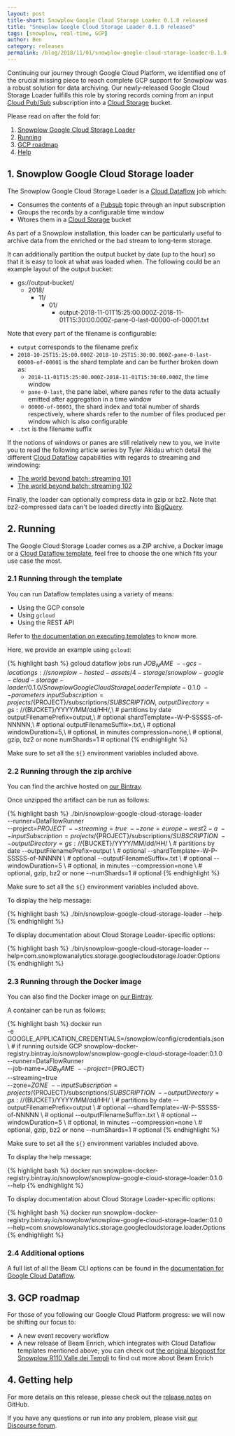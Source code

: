 ```yaml
---
layout: post
title-short: Snowplow Google Cloud Storage Loader 0.1.0 released
title: "Snowplow Google Cloud Storage Loader 0.1.0 released"
tags: [snowplow, real-time, GCP]
author: Ben
category: releases
permalink: /blog/2018/11/01/snowplow-google-cloud-storage-loader-0.1.0-released/
---
```


Continuing our journey through Google Cloud Platform, we identified one of the crucial missing
piece to reach complete GCP support for Snowplow was a robust solution for data archiving. Our newly-released Google Cloud
Storage Loader fulfills this role by storing records coming from an input [Cloud Pub/Sub][pubsub]
subscription into a [Cloud Storage][storage] bucket.

Please read on after the fold for:

1. [Snowplow Google Cloud Storage Loader](#csl)
2. [Running](#running)
3. [GCP roadmap](#roadmap)
4. [Help](#help)

<!--more-->

<h2 id="csl">1. Snowplow Google Cloud Storage loader</h2>

The Snowplow Google Cloud Storage Loader is a [Cloud Dataflow][dataflow] job which:

* Consumes the contents of a [Pubsub][pubsub] topic through an input subscription
* Groups the records by a configurable time window
* Wtores them in a [Cloud Storage][storage] bucket

As part of a Snowplow installation, this loader can be particularly useful to archive data from the enriched
or the bad stream to long-term storage.

It can additionally partition the output bucket by date (up to the hour) so that it is easy to look
at what was loaded when. The following could be an example layout of the output bucket:

- gs://output-bucket/
  - 2018/
    - 11/
      - 01/
        - output-2018-11-01T15:25:00.000Z-2018-11-01T15:30:00.000Z-pane-0-last-00000-of-00001.txt

Note that every part of the filename is configurable:

- `output` corresponds to the filename prefix
- `2018-10-25T15:25:00.000Z-2018-10-25T15:30:00.000Z-pane-0-last-00000-of-00001` is the shard template and can be further broken down as:
  - `2018-11-01T15:25:00.000Z-2018-11-01T15:30:00.000Z`, the time window
  - `pane-0-last`, the pane label, where panes refer to the data actually emitted after aggregation in a time window
  - `00000-of-00001`, the shard index and total number of shards respectively, where shards refer to the
number of files produced per window which is also configurable
- `.txt` is the filename suffix

If the notions of windows or panes are still relatively new to you, we invite you to read the
following article series by Tyler Akidau which detail the different [Cloud Dataflow][dataflow]
capabilities with regards to streaming and windowing:

- [The world beyond batch: streaming 101][dataflow-streaming-101]
- [The world beyond batch: streaming 102][dataflow-streaming-102]

Finally, the loader can optionally compress data in gzip or bz2. Note that bz2-compressed data can't be
loaded directly into [BigQuery][bq].

<h2 id="running">2. Running</h2>

The Google Cloud Storage Loader comes as a ZIP archive, a Docker image or a
[Cloud Dataflow template][template], feel free to choose the one which fits your use case the most.

<h3 id="template">2.1 Running through the template</h3>

You can run Dataflow templates using a variety of means:

- Using the GCP console
- Using `gcloud`
- Using the REST API

Refer to [the documentation on executing templates][executing-templates] to know more.

Here, we provide an example using `gcloud`:

{% highlight bash %}
gcloud dataflow jobs run ${JOB_NAME} \
  --gcs-location gs://snowplow-hosted-assets/4-storage/snowplow-google-cloud-storage-loader/0.1.0/SnowplowGoogleCloudStorageLoaderTemplate-0.1.0 \
  --parameters \
    inputSubscription=projects/${PROJECT}/subscriptions/${SUBSCRIPTION},\
    outputDirectory=gs://${BUCKET}/YYYY/MM/dd/HH/,\ # partitions by date
    outputFilenamePrefix=output,\ # optional
    shardTemplate=-W-P-SSSSS-of-NNNNN,\ # optional
    outputFilenameSuffix=.txt,\ # optional
    windowDuration=5,\ # optional, in minutes
    compression=none,\ # optional, gzip, bz2 or none
    numShards=1 # optional
{% endhighlight %}

Make sure to set all the `${}` environment variables included above.

<h3 id="zip">2.2 Running through the zip archive</h3>

You can find the archive hosted on [our Bintray][bintray].

Once unzipped the artifact can be run as follows:

{% highlight bash %}
./bin/snowplow-google-cloud-storage-loader \
  --runner=DataFlowRunner \
  --project=${PROJECT} \
  --streaming=true \
  --zone=europe-west2-a \
  --inputSubscription=projects/${PROJECT}/subscriptions/${SUBSCRIPTION} \
  --outputDirectory=gs://${BUCKET}/YYYY/MM/dd/HH/ \ # partitions by date
  --outputFilenamePrefix=output \ # optional
  --shardTemplate=-W-P-SSSSS-of-NNNNN \ # optional
  --outputFilenameSuffix=.txt \ # optional
  --windowDuration=5 \ # optional, in minutes
  --compression=none \ # optional, gzip, bz2 or none
  --numShards=1 # optional
{% endhighlight %}

Make sure to set all the `${}` environment variables included above.

To display the help message:

{% highlight bash %}
./bin/snowplow-google-cloud-storage-loader --help
{% endhighlight %}

To display documentation about Cloud Storage Loader-specific options:

{% highlight bash %}
./bin/snowplow-google-cloud-storage-loader --help=com.snowplowanalytics.storage.googlecloudstorage.loader.Options
{% endhighlight %}

<h3 id="docker">2.3 Running through the Docker image</h3>

You can also find the Docker image on [our Bintray][bintray-docker].

A container can be run as follows:

{% highlight bash %}
docker run \
  -e GOOGLE_APPLICATION_CREDENTIALS=/snowplow/config/credentials.json \ # if running outside GCP
  snowplow-docker-registry.bintray.io/snowplow/snowplow-google-cloud-storage-loader:0.1.0 \
  --runner=DataFlowRunner \
  --job-name=${JOB_NAME} \
  --project=${PROJECT} \
  --streaming=true \
  --zone=${ZONE} \
  --inputSubscription=projects/${PROJECT}/subscriptions/${SUBSCRIPTION} \
  --outputDirectory=gs://${BUCKET}/YYYY/MM/dd/HH/ \ # partitions by date
  --outputFilenamePrefix=output \ # optional
  --shardTemplate=-W-P-SSSSS-of-NNNNN \ # optional
  --outputFilenameSuffix=.txt \ # optional
  --windowDuration=5 \ # optional, in minutes
  --compression=none \ # optional, gzip, bz2 or none
  --numShards=1 # optional
{% endhighlight %}

Make sure to set all the `${}` environment variables included above.

To display the help message:

{% highlight bash %}
docker run snowplow-docker-registry.bintray.io/snowplow/snowplow-google-cloud-storage-loader:0.1.0 \
  --help
{% endhighlight %}

To display documentation about Cloud Storage Loader-specific options:

{% highlight bash %}
docker run snowplow-docker-registry.bintray.io/snowplow/snowplow-google-cloud-storage-loader:0.1.0 \
  --help=com.snowplowanalytics.storage.googlecloudstorage.loader.Options
{% endhighlight %}

<h3 id="additional">2.4 Additional options</h3>

A full list of all the Beam CLI options can be found in the [documentation for Google Cloud Dataflow][beam-cli-docs].

<h2 id="roadmap">3. GCP roadmap</h2>

For those of you following our Google Cloud Platform progress: we will now be shifting our focus to:

- A new event recovery workflow
- A new release of Beam Enrich, which integrates with Cloud Dataflow templates mentioned above; you
can check out [the original blogpost for Snowplow R110 Valle dei Templi][r110] to find out more about Beam Enrich

<h2 id="help">4. Getting help</h2>

For more details on this release, please check out the [release notes][release] on GitHub.

If you have any questions or run into any problem, please visit [our Discourse forum][discourse].

[release]: https://github.com/snowplow-incubator/snowplow-google-cloud-storage-loader/releases/0.1.0
[bintray]: https://bintray.com/snowplow/snowplow-generic/snowplow-google-cloud-storage-loader
[bintray-docker]: https://bintray.com/snowplow/registry/snowplow%3Asnowplow-google-cloud-storage-loader

[r110]: https://snowplowanalytics.com/blog/2018/09/12/snowplow-r110-valle-dei-templi-introduces-real-time-enrichments-on-gcp/

[pubsub]: https://cloud.google.com/pubsub/
[storage]: https://cloud.google.com/storage/
[dataflow]: https://cloud.google.com/dataflow/
[dataflow-streaming-101]: https://www.oreilly.com/ideas/the-world-beyond-batch-streaming-101
[dataflow-streaming-102]: https://www.oreilly.com/ideas/the-world-beyond-batch-streaming-102
[bq]: https://cloud.google.com/bigquery/
[template]: https://cloud.google.com/dataflow/docs/templates/overview
[executing-templates]: https://cloud.google.com/dataflow/docs/templates/executing-templates

[beam-cli-docs]: https://cloud.google.com/dataflow/pipelines/specifying-exec-params#setting-other-cloud-pipeline-options

[discourse]: https://discourse.snowplowanalytics.com/
